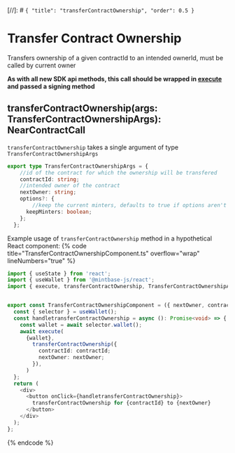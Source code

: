 [//]: # `{ "title": "transferContractOwnership", "order": 0.5 }`

# Transfer Contract Ownership

Transfers ownership of a given contractId to an intended ownerId, must be called by current owner

**As with all new SDK api methods, this call should be wrapped in [execute](../#execute) and passed a signing method**

## transferContractOwnership(args: TransferContractOwnershipArgs): NearContractCall

`transferContractOwnership` takes a single argument of type `TransferContractOwnershipArgs`

```typescript
export type TransferContractOwnershipArgs = {
    //id of the contract for which the ownership will be transfered
    contractId: string;
    //intended owner of the contract
    nextOwner: string;
    options?: {
        //keep the current minters, defaults to true if options aren't given
      keepMinters: boolean;
    };
  };
```

Example usage of ```transferContractOwnership``` method in a hypothetical React component:
{% code title="TransferContractOwnershipComponent.ts" overflow="wrap" lineNumbers="true" %}

```typescript
import { useState } from 'react';
import { useWallet } from '@mintbase-js/react';
import { execute, transferContractOwnership, TransferContractOwnershipArgs } from '@mintbase-js/sdk';


export const TransferContractOwnershipComponent = ({ nextOwner, contractId }: TransferContractOwnershipArgs): JSX.Element => {
  const { selector } = useWallet();
  const handletransferContractOwnership = async (): Promise<void> => {
    const wallet = await selector.wallet();
    await execute(
      {wallet},
        transferContractOwnership({
          contractId: contractId;
          nextOwner: nextOwner;
        }),
      )
  };
  return (
    <div>
      <button onClick={handletransferContractOwnership}>
        transferContractOwnership for {contractId} to {nextOwner}
      </button>
    </div>
  );
};
```
{% endcode %}